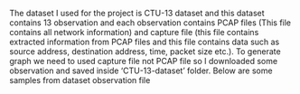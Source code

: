 The dataset I used for the project is CTU-13 dataset  and this dataset contains 13 observation and each observation contains PCAP files (This file contains all network information) and capture file (this file contains extracted information from PCAP files and this file contains data such as source address, destination address, time, packet size etc.). To generate graph we need to used capture file not PCAP file so I downloaded some observation and saved inside ‘CTU-13-dataset’ folder. Below are some samples from dataset observation file
